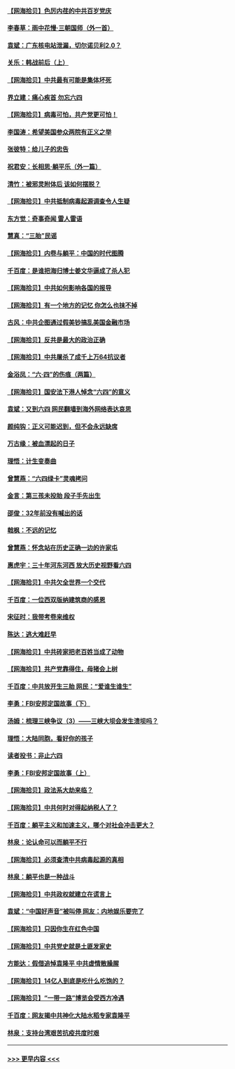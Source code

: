 #### [【网海拾贝】色厉内荏的中共百岁党庆](../pages/nsc993/n13025582.md?t=06162051) 
#### [李春草：雨中花慢‧三朝国师（外一首）](../pages/nsc993/n13025567.md?t=06162051) 
#### [袁斌：广东核电站泄漏，切尔诺贝利2.0？](../pages/nsc993/n13025475.md?t=06162051) 
#### [关乐：韩战前后（上）](../pages/nsc993/n13025387.md?t=06162051) 
#### [【网海拾贝】中共最有可能是集体坏死](../pages/nsc993/n13023101.md?t=06162051) 
#### [界立建：痛心疾首 勿忘六四](../pages/nsc993/n13022339.md?t=06162051) 
#### [【网海拾贝】病毒可怕，共产党更可怕！](../pages/nsc993/n13020728.md?t=06162051) 
#### [李国涛：希望美国参众两院有正义之举](../pages/nsc993/n13020674.md?t=06162051) 
#### [张彼特：给儿子的忠告](../pages/nsc993/n13018934.md?t=06162051) 
#### [祝君安：长相思‧躺平乐（外一篇）](../pages/nsc993/n13018923.md?t=06162051) 
#### [清竹：被邪灵附体后 该如何摆脱？](../pages/nsc993/n13018877.md?t=06162051) 
#### [【网海拾贝】中共抵制病毒起源调查令人生疑](../pages/nsc993/n13017785.md?t=06162051) 
#### [东方觉：奇事奇闻 雷人雷语](../pages/nsc993/n13017577.md?t=06162051) 
#### [慧真：“三胎”民谣](../pages/nsc993/n13017394.md?t=06162051) 
#### [【网海拾贝】内卷与躺平：中国的时代图腾](../pages/nsc993/n13016128.md?t=06162051) 
#### [千百度：是谁把海归博士姜文华逼成了杀人犯](../pages/nsc993/n13015218.md?t=06162051) 
#### [【网海拾贝】中共如何影响各国的报导](../pages/nsc993/n13012599.md?t=06162051) 
#### [【网海拾贝】有一个地方的记忆 你怎么也抹不掉](../pages/nsc993/n13009802.md?t=06162051) 
#### [古风：中共企图通过假美钞搞乱美国金融市场](../pages/nsc993/n13009626.md?t=06162051) 
#### [【网海拾贝】反共是最大的政治正确](../pages/nsc993/n13007051.md?t=06162051) 
#### [【网海拾贝】中共屠杀了成千上万64抗议者](../pages/nsc993/n13002713.md?t=06162051) 
#### [金浴凤：“六·四”的伤痕（两篇）](../pages/nsc993/n13001719.md?t=06162051) 
#### [【网海拾贝】国安法下港人悼念“六四”的意义](../pages/nsc993/n13001039.md?t=06162051) 
#### [袁斌：又到六四 网民翻墙到海外网络表达哀思](../pages/nsc993/n13000995.md?t=06162051) 
#### [颜纯钩：正义可能迟到，但不会永远缺席](../pages/nsc993/n13000920.md?t=06162051) 
#### [万古缘：被血漂起的日子](../pages/nsc993/n13000914.md?t=06162051) 
#### [理悟：计生变奏曲](../pages/nsc993/n13000414.md?t=06162051) 
#### [曾慧燕：“六四绿卡”灵魂拷问](../pages/nsc993/n13000277.md?t=06162051) 
#### [金言：第三孩未投胎 段子手先出生](../pages/nsc993/n13000215.md?t=06162051) 
#### [邵俊：32年前没有喊出的话](../pages/nsc993/n13000181.md?t=06162051) 
#### [戟枫：不远的记忆](../pages/nsc993/n13000121.md?t=06162051) 
#### [曾慧燕：怀念站在历史正确一边的许家屯](../pages/nsc993/n13000073.md?t=06162051) 
#### [惠虎宇：三十年河东河西 放大历史视野看六四](../pages/nsc993/n13000018.md?t=06162051) 
#### [【网海拾贝】中共欠全世界一个交代](../pages/nsc993/n12998706.md?t=06162051) 
#### [千百度：一位西双版纳建筑商的感恩](../pages/nsc993/n12998487.md?t=06162051) 
#### [宋征时：我带考卷来维权](../pages/nsc993/n12994088.md?t=06162051) 
#### [陈达：逃大难赶早](../pages/nsc993/n12993569.md?t=06162051) 
#### [【网海拾贝】中共砖家把老百姓当成了动物](../pages/nsc993/n12993483.md?t=06162051) 
#### [【网海拾贝】共产党靠得住，母猪会上树](../pages/nsc993/n12990730.md?t=06162051) 
#### [千百度：中共放开生三胎 网民：“爱谁生谁生”](../pages/nsc993/n12990644.md?t=06162051) 
#### [李勇：FBI安邦定国故事（下）](../pages/nsc993/n12987854.md?t=06162051) 
#### [汤姆：梳理三峡争议（3）——三峡大坝会发生溃坝吗？](../pages/nsc993/n12989806.md?t=06162051) 
#### [理悟：大陆同胞，看好你的孩子](../pages/nsc993/n12989778.md?t=06162051) 
#### [读者投书：非止六四](../pages/nsc993/n12989673.md?t=06162051) 
#### [李勇：FBI安邦定国故事（上）](../pages/nsc993/n12987749.md?t=06162051) 
#### [【网海拾贝】政法系大劫来临？](../pages/nsc993/n12987596.md?t=06162051) 
#### [【网海拾贝】中共何时对得起纳税人了？](../pages/nsc993/n12985578.md?t=06162051) 
#### [千百度：躺平主义和加速主义，哪个对社会冲击更大？](../pages/nsc993/n12985512.md?t=06162051) 
#### [林泉：论认命可以而躺平不行](../pages/nsc993/n12985505.md?t=06162051) 
#### [【网海拾贝】必须查清中共病毒起源的真相](../pages/nsc993/n12984276.md?t=06162051) 
#### [林泉：躺平也是一种战斗](../pages/nsc993/n12984194.md?t=06162051) 
#### [【网海拾贝】中共政权就建立在谎言上](../pages/nsc993/n12981880.md?t=06162051) 
#### [袁斌：“中国好声音”被叫停 网友：内地娱乐要完了](../pages/nsc993/n12981826.md?t=06162051) 
#### [【网海拾贝】只因你生在红色中国](../pages/nsc993/n12979096.md?t=06162051) 
#### [【网海拾贝】中共党史就是土匪发家史](../pages/nsc993/n12976478.md?t=06162051) 
#### [方能达：假借追悼袁隆平 中共虚情散臊腥](../pages/nsc993/n12976396.md?t=06162051) 
#### [【网海拾贝】14亿人到底是吃什么吃饱的？](../pages/nsc993/n12974125.md?t=06162051) 
#### [【网海拾贝】“一带一路”博览会受西方冷遇](../pages/nsc993/n12971787.md?t=06162051) 
#### [千百度：网友揭中共神化大陆水稻专家袁隆平](../pages/nsc993/n12971733.md?t=06162051) 
#### [林泉：支持台湾艰苦抗疫共度时艰](../pages/nsc993/n12971350.md?t=06162051) 

----
#### [ >>> 更早内容 <<< ](../indexes/nsc993-earlier.md)
